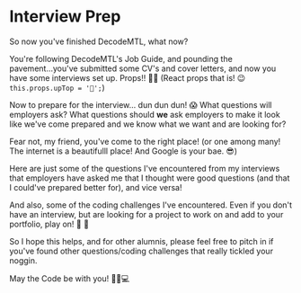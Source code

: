 # Interview Prep

So now you've finished DecodeMTL, what now? 

You're following DecodeMTL's Job Guide, and pounding the pavement...you've submitted some CV's 
and cover letters, and now you have some interviews set up. Props!! 🙌🙌 (React props that is! 😉
`this.props.upTop = '🙌';`)

Now to prepare for the interview... dun dun dun! 😱 What questions will employers ask? What 
questions should **we** ask employers to make it look like we've come prepared and we know what we
want and are looking for? 

Fear not, my friend, you've come to the right place! (or one among many! 
The internet is a beautifulll place! And Google is your bae. 😎)

Here are just some of the questions I've encountered from my interviews that employers have asked me
that I thought were good questions (and that I could've prepared better for), and vice versa!

And also, some of the coding challenges I've encountered. Even if you don't have an interview, but
are looking for a project to work on and add to your portfolio, play on! 🤘 🎸

So I hope this helps, and for other alumnis, please feel free to pitch in if you've found other
questions/coding challenges that really tickled your noggin. 

May the Code be with you! 👊🤓💻